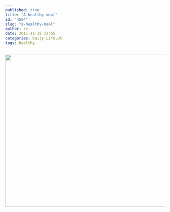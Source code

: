 ```yaml
---
published: true
title: "A healthy meal"
id: "4594"
slug: "a-healthy-meal"
author: rv
date: 2011-11-15 13:55
categories: Daily Life,UK
tags: healthy
---
```

<a href="https://s3.amazonaws.com/cfwblog/uploads/2011/11/yummy.jpg"><img class="aligncenter size-full wp-image-4596" title="yummysml" src="https://s3.amazonaws.com/cfwblog/uploads/2011/11/yummysml.jpg" alt="" width="640" height="480" /></a>